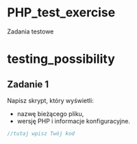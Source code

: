 # PHP_test_exercise
Zadania testowe

# testing_possibility

## Zadanie 1

Napisz skrypt, który wyświetli:
- nazwę bieżącego pliku,
- wersję PHP i informacje konfiguracyjne.

```php
//tutaj wpisz Twój kod
```
